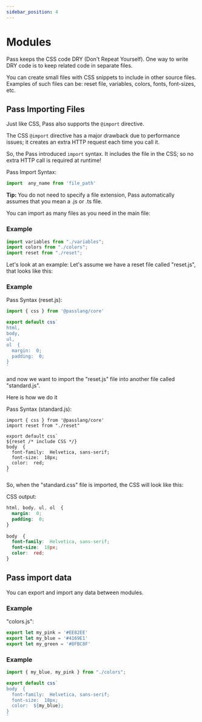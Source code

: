 ```yaml
---
sidebar_position: 4
---
```

# Modules

Pass keeps the CSS code DRY (Don't Repeat Yourself). One way to write DRY code is to keep related code in separate files.

You can create small files with CSS snippets to include in other source files. Examples of such files can be: reset file, variables, colors, fonts, font-sizes, etc.

## Pass Importing Files

Just like CSS, Pass also supports the  `@import`  directive.

The CSS  `@import`  directive has a major drawback due to performance issues; it creates an extra HTTP request each time you call it. 

So, the Pass introduced  `import`  syntax. It includes the file in the CSS; so no extra HTTP call is required at runtime!

Pass Import Syntax:
```js
import  any_name from 'file_path'
```
**Tip:**  You do not need to specify a file extension, Pass automatically assumes that you mean a .js or .ts file. 

You can import as many files as you need in the main file:

### Example
```js
import variables from "./variables";  
import colors from "./colors";  
import reset from "./reset";  
```
  
Let's look at an example: Let's assume we have a reset file called "reset.js", that looks like this:

### Example

Pass Syntax (reset.js):
```js
import { css } from '@passlang/core'

export default css`
html,  
body,  
ul,  
ol  {  
  margin:  0;  
  padding:  0;  
}
`
```
  
and now we want to import the "reset.js" file into another file called "standard.js".

Here is how we do it

Pass Syntax (standard.js):
```
import { css } from '@passlang/core'
import reset from "./reset"

export default css`
${reset /* include CSS */}  
body  {  
  font-family:  Helvetica, sans-serif;  
  font-size:  18px;  
  color:  red;  
}
`
```

So, when the "standard.css" file is imported, the CSS will look like this:

CSS output:
```css
html, body, ul, ol  {  
  margin:  0;  
  padding:  0;  
}  
  
body  {  
  font-family:  Helvetica, sans-serif;  
  font-size:  18px;  
  color:  red;  
}
```

## Pass import data

You can export and import any data between modules.

### Example

"colors.js":
```js
export let my_pink = '#EE82EE'  
export let my_blue = '#4169E1'  
export let my_green = '#8FBC8F'
```

### Example
```js
import { my_blue, my_pink } from "./colors"; 

export default css`  
body  {  
  font-family:  Helvetica, sans-serif;  
  font-size:  18px;  
  color:  ${my_blue};  
}
`
```
